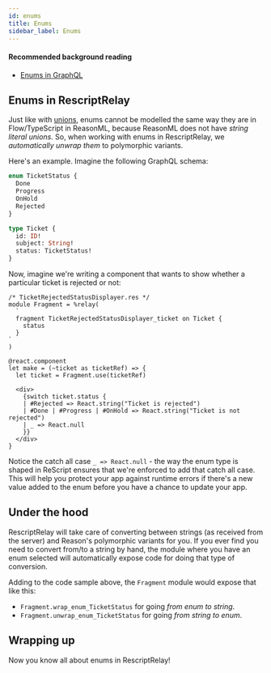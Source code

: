 ```yaml
---
id: enums
title: Enums
sidebar_label: Enums
---
```


#### Recommended background reading

- [Enums in GraphQL](https://graphql.org/learn/schema/#enumeration-types)

## Enums in RescriptRelay

Just like with [unions](unions), enums cannot be modelled the same way they are in Flow/TypeScript in ReasonML, because ReasonML does not have _string literal unions_. So, when working with enums in RescriptRelay, we _automatically unwrap them_ to polymorphic variants.

Here's an example. Imagine the following GraphQL schema:

```graphql
enum TicketStatus {
  Done
  Progress
  OnHold
  Rejected
}

type Ticket {
  id: ID!
  subject: String!
  status: TicketStatus!
}
```

Now, imagine we're writing a component that wants to show whether a particular ticket is rejected or not:

```reason
/* TicketRejectedStatusDisplayer.res */
module Fragment = %relay(
  `
  fragment TicketRejectedStatusDisplayer_ticket on Ticket {
    status
  }
`
)

@react.component
let make = (~ticket as ticketRef) => {
  let ticket = Fragment.use(ticketRef)

  <div>
    {switch ticket.status {
    | #Rejected => React.string("Ticket is rejected")
    | #Done | #Progress | #OnHold => React.string("Ticket is not rejected")
    | _ => React.null
    }}
  </div>
}

```

Notice the catch all case `_ => React.null` - the way the enum type is shaped in ReScript ensures that we're enforced to add that catch all case. This will help you protect your app against runtime errors if there's a new value added to the enum before you have a chance to update your app.

## Under the hood

RescriptRelay will take care of converting between strings (as received from the server) and Reason's polymorphic variants for you. If you ever find you need to convert from/to a string by hand, the module where you have an enum selected will automatically expose code for doing that type of conversion.

Adding to the code sample above, the `Fragment` module would expose that like this:

- `Fragment.wrap_enum_TicketStatus` for going _from enum to string_.
- `Fragment.unwrap_enum_TicketStatus` for going _from string to enum_.

## Wrapping up

Now you know all about enums in RescriptRelay!
